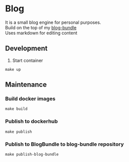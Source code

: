 # Blog
It is a small blog engine for personal purposes.  
Build on the top of my [blog-bundle](https://github.com/harentius/blog-bundle)  
Uses markdown for editing content

## Development
1. Start container
```
make up
```

## Maintenance

### Build docker images
```
make build
```

### Publish to dockerhub
```
make publish
```

### Publish to BlogBundle to blog-bundle repository
```
make publish-blog-bundle
```
